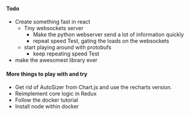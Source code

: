 #### Todo

- Create something fast in react
  - Tiny websockets server
    - Make the python webserver send a lot of information quickly
    - repeat speed Test, gating the loads on the websockets
  - start playing around with protobufs
    - keep repeating speed Test
- make the awesomest library ever

#### More things to play with and try

- Get rid of AutoSizer from Chart.js and use the recharts version.
- Reimplement core logic in Redux
- Follow the docker tutorial
- Install node within docker
